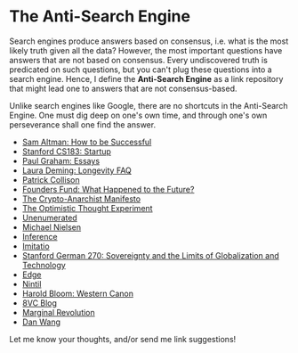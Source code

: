 # The Anti-Search Engine
Search engines produce answers based on consensus, i.e. what is the most likely truth given all the data? However, the most important questions have answers that are not based on consensus. Every undiscovered truth is predicated on such questions, but you can't plug these questions into a search engine. Hence, I define the __Anti-Search Engine__ as a link repository that might lead one to answers that are not consensus-based. 

Unlike search engines like Google, there are no shortcuts in the Anti-Search Engine. One must dig deep on one's own time, and through one's own perseverance shall one find the answer. 

* [Sam Altman: How to be Successful](https://blog.samaltman.com/how-to-be-successful)
* [Stanford CS183: Startup](http://blakemasters.com/peter-thiels-cs183-startup)
* [Paul Graham: Essays](http://paulgraham.com/articles.html)
* [Laura Deming: Longevity FAQ](https://www.ldeming.com/longevityfaq)
* [Patrick Collison](https://patrickcollison.com/about)
* [Founders Fund: What Happened to the Future?](https://foundersfund.com/the-future/)
* [The Crypto-Anarchist Manifesto](https://www.activism.net/cypherpunk/crypto-anarchy.html)
* [The Optimistic Thought Experiment](https://www.hoover.org/research/optimistic-thought-experiment)
* [Unenumerated](https://unenumerated.blogspot.com/)
* [Michael Nielsen](http://michaelnielsen.org/)
* [Inference](https://inference-review.com/)
* [Imitatio](http://www.imitatio.org/)
* [Stanford German 270: Sovereignty and the Limits of Globalization and Technology](https://www.documentcloud.org/documents/5677718-Thiel-German-270-Syllabus.html)
* [Edge](https://www.edge.org/)
* [Nintil](https://nintil.com/)
* [Harold Bloom: Western Canon](http://sonic.net/~rteeter/grtbloom.html)
* [8VC Blog](https://medium.com/@8VC)
* [Marginal Revolution](https://marginalrevolution.com/)
* [Dan Wang](https://danwang.co/)

Let me know your thoughts, and/or send me link suggestions!
